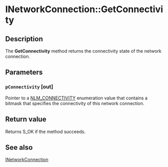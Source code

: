# INetworkConnection::GetConnectivity

## Description

The **GetConnectivity** method returns the connectivity state of the network connection.

## Parameters

### `pConnectivity` [out]

Pointer to a [NLM_CONNECTIVITY](https://learn.microsoft.com/windows/desktop/api/netlistmgr/ne-netlistmgr-nlm_connectivity) enumeration value that contains a bitmask that specifies the connectivity of this network connection.

## Return value

Returns S_OK if the method succeeds.

## See also

[INetworkConnection](https://learn.microsoft.com/windows/desktop/api/netlistmgr/nn-netlistmgr-inetworkconnection)